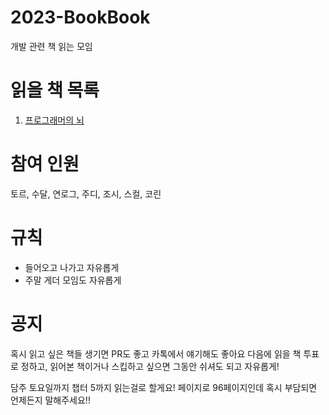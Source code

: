 # 2023-BookBook
개발 관련 책 읽는 모임

# 읽을 책 목록
1. [프로그래머의 뇌](http://www.yes24.com/Product/Goods/105911017)


# 참여 인원
토르, 수달, 연로그, 주디, 조시, 스컬, 코린

# 규칙
- 들어오고 나가고 자유롭게
- 주말 게더 모임도 자유롭게

# 공지
혹시 읽고 싶은 책들 생기면 PR도 좋고 카톡에서 얘기해도 좋아요
다음에 읽을 책 투표로 정하고, 읽어본 책이거나 스킵하고 싶으면 그동안 쉬셔도 되고 자유롭게!

담주 토요일까지 챕터 5까지 읽는걸로 할게요! 페이지로 96페이지인데 혹시 부담되면 언제든지 말해주세요!!
